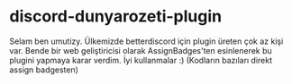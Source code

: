 # discord-dunyarozeti-plugin
Selam ben umutizy. Ülkemizde betterdiscord için plugin üreten çok az kişi var. Bende bir web geliştiricisi olarak AssignBadges'ten esinlenerek bu plugini yapmaya karar verdim. İyi kullanmalar :) (Kodların bazıları direkt assign badgesten)

